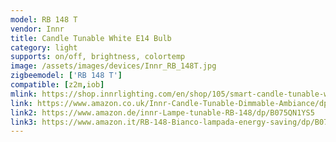 ```yaml
---
model: RB 148 T
vendor: Innr
title: Candle Tunable White E14 Bulb
category: light
supports: on/off, brightness, colortemp
image: /assets/images/devices/Innr_RB_148T.jpg
zigbeemodel: ['RB 148 T']
compatible: [z2m,iob]
mlink: https://shop.innrlighting.com/en/shop/105/smart-candle-tunable-white-e14
link: https://www.amazon.co.uk/Innr-Candle-Tunable-Dimmable-Ambiance/dp/B075CSRBY7
link2: https://www.amazon.de/innr-Lampe-tunable-RB-148/dp/B075QN1YS5
link3: https://www.amazon.it/RB-148-Bianco-lampada-energy-saving/dp/B075CSRBY7
---
```

